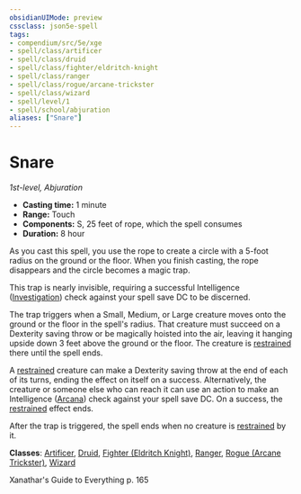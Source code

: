 ```yaml
---
obsidianUIMode: preview
cssclass: json5e-spell
tags:
- compendium/src/5e/xge
- spell/class/artificer
- spell/class/druid
- spell/class/fighter/eldritch-knight
- spell/class/ranger
- spell/class/rogue/arcane-trickster
- spell/class/wizard
- spell/level/1
- spell/school/abjuration
aliases: ["Snare"]
---
```

# Snare
*1st-level, Abjuration*  

- **Casting time:** 1 minute
- **Range:** Touch
- **Components:** S, 25 feet of rope, which the spell consumes
- **Duration:** 8 hour

As you cast this spell, you use the rope to create a circle with a 5-foot radius on the ground or the floor. When you finish casting, the rope disappears and the circle becomes a magic trap.

This trap is nearly invisible, requiring a successful Intelligence ([Investigation](../../Rules%20&%20Options/5e%20Rules/skills.md##Investigation)) check against your spell save DC to be discerned.

The trap triggers when a Small, Medium, or Large creature moves onto the ground or the floor in the spell's radius. That creature must succeed on a Dexterity saving throw or be magically hoisted into the air, leaving it hanging upside down 3 feet above the ground or the floor. The creature is [restrained](../../Rules%20&%20Options/5e%20Rules/conditions.md##restrained) there until the spell ends.

A [restrained](../../Rules%20&%20Options/5e%20Rules/conditions.md.md.md##restrained) creature can make a Dexterity saving throw at the end of each of its turns, ending the effect on itself on a success. Alternatively, the creature or someone else who can reach it can use an action to make an Intelligence ([Arcana](../../Rules%20&%20Options/5e%20Rules/skills.md##Arcana)) check against your spell save DC. On a success, the [restrained](../../Rules%20&%20Options/5e%20Rules/conditions.md.md##restrained) effect ends.

After the trap is triggered, the spell ends when no creature is [restrained](../../Rules%20&%20Options/5e%20Rules/conditions.md##restrained) by it.

**Classes**: [Artificer](../classes/artificer-tce.md#), [Druid](../classes/druid.md#), [Fighter (Eldritch Knight)](../classes/fighter-eldritch-knight.md#), [Ranger](../classes/ranger.md#), [Rogue (Arcane Trickster)](../classes/rogue-arcane-trickster.md#), [Wizard](../classes/wizard.md#)

Xanathar's Guide to Everything p. 165